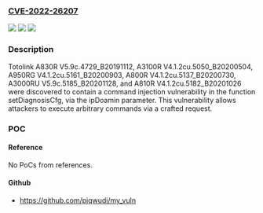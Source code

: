 ### [CVE-2022-26207](https://cve.mitre.org/cgi-bin/cvename.cgi?name=CVE-2022-26207)
![](https://img.shields.io/static/v1?label=Product&message=n%2Fa&color=blue)
![](https://img.shields.io/static/v1?label=Version&message=n%2Fa&color=blue)
![](https://img.shields.io/static/v1?label=Vulnerability&message=n%2Fa&color=brighgreen)

### Description

Totolink A830R V5.9c.4729_B20191112, A3100R V4.1.2cu.5050_B20200504, A950RG V4.1.2cu.5161_B20200903, A800R V4.1.2cu.5137_B20200730, A3000RU V5.9c.5185_B20201128, and A810R V4.1.2cu.5182_B20201026 were discovered to contain a command injection vulnerability in the function setDiagnosisCfg, via the ipDoamin parameter. This vulnerability allows attackers to execute arbitrary commands via a crafted request.

### POC

#### Reference
No PoCs from references.

#### Github
- https://github.com/pjqwudi/my_vuln

